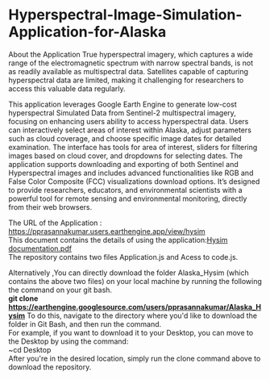 # Hyperspectral-Image-Simulation-Application-for-Alaska
About the Application
True hyperspectral imagery, which captures a wide range of the electromagnetic spectrum with narrow spectral bands, is not as readily available as multispectral data. Satellites capable of capturing hyperspectral data are limited, making it challenging for researchers to access this valuable data regularly.

This application leverages Google Earth Engine to generate low-cost hyperspectral Simulated Data from Sentinel-2 multispectral imagery, focusing on enhancing users ability to access hyperspectral data. Users can interactively select areas of interest within Alaska, adjust parameters such as cloud coverage, and choose specific image dates for detailed examination. The interface has tools for area of interest, sliders for filtering images based on cloud cover, and dropdowns for selecting dates. The application supports downloading and exporting of both Sentinel and Hyperspectral images and includes advanced functionalities like RGB and False Color Composite (FCC) visualizations download options. It’s designed to provide researchers, educators, and environmental scientists with a powerful tool for remote sensing and environmental monitoring, directly from their web browsers.

The URL of the Application : https://pprasannakumar.users.earthengine.app/view/hysim  
This document contains the details of using the application:[Hysim documentation.pdf](https://github.com/user-attachments/files/17289974/Hysim.documentation.pdf)  
The repository contains two files Application.js and Acess to code.js.

Alternatively ,You can directly download the folder Alaska_Hysim (which contains the above two files) on your local machine by running the following the command on your git bash.  
__git clone https://earthengine.googlesource.com/users/pprasannakumar/Alaska_Hysim__ 
To do this, navigate to the directory where you'd like to download the folder in Git Bash, and then run the command.  
For example, if you want to download it to your Desktop, you can move to the Desktop by using the command:  
~cd Desktop  
After you're in the desired location, simply run the clone command above to download the repository.
